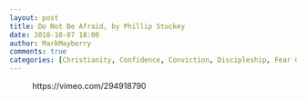 ```yaml
---
layout: post
title: Do Not Be Afraid, by Phillip Stuckey
date: 2018-10-07 18:00
author: MarkMayberry
comments: true
categories: [Christianity, Confidence, Conviction, Discipleship, Fear Courage, Gospel Meetings, Video]
---
```

<!-- wp:core-embed/vimeo {"url":"https://vimeo.com/294918790","type":"video","providerNameSlug":"vimeo","className":"wp-has-aspect-ratio wp-embed-aspect-4-3"} -->
<figure class="wp-block-embed-vimeo wp-block-embed is-type-video is-provider-vimeo wp-has-aspect-ratio wp-embed-aspect-4-3"><div class="wp-block-embed__wrapper">
https://vimeo.com/294918790
</div></figure>
<!-- /wp:core-embed/vimeo -->
